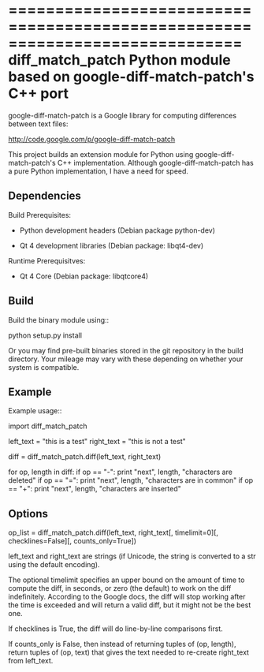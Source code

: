 =============================================================================
diff_match_patch
Python module based on google-diff-match-patch's C++ port
=============================================================================

google-diff-match-patch is a Google library for computing differences between text files:

 http://code.google.com/p/google-diff-match-patch
 
This project builds an extension module for Python using google-diff-match-patch's C++ implementation.
Although google-diff-match-patch has a pure Python implementation, I have a need for speed.

Dependencies
------------

Build Prerequisites:

* Python development headers (Debian package python-dev)

* Qt 4 development libraries (Debian package: libqt4-dev)

Runtime Prerequisitves:

* Qt 4 Core (Debian package: libqtcore4)
 		
Build
-----

Build the binary module using::

 python setup.py install
 
Or you may find pre-built binaries stored in the git repository in the build directory.
Your mileage may vary with these depending on whether your system is compatible.

Example
-------

Example usage::

 import diff_match_patch
 
 left_text = "this is a test"
 right_text = "this is not a test"
 
 diff = diff_match_patch.diff(left_text, right_text)
 
 for op, length in diff:
	if op == "-":
		print "next", length, "characters are deleted"
	if op == "=":
		print "next", length, "characters are in common"
	if op == "+":
		print "next", length, "characters are inserted"

Options
-------

op_list = diff_match_patch.diff(left_text, right_text[, timelimit=0][, checklines=False][, counts_only=True])

left_text and right_text are strings (if Unicode, the string is converted
to a str using the default encoding).

The optional timelimit specifies an upper bound on the amount of time
to compute the diff, in seconds, or zero (the default) to work on the
diff indefinitely. According to the Google docs, the diff will stop
working after the time is exceeded and will return a valid diff, but
it might not be the best one.

If checklines is True, the diff will do line-by-line comparisons first.

If counts_only is False, then instead of returning tuples of (op, length),
return tuples of (op, text) that gives the text needed to re-create
right_text from left_text.

